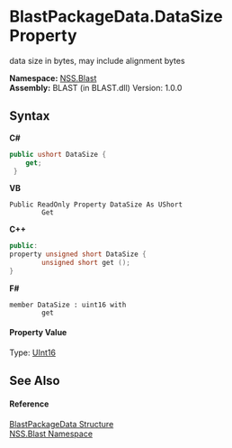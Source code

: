 # BlastPackageData.DataSize Property 
 

data size in bytes, may include alignment bytes

**Namespace:**&nbsp;<a href="88b55311-4a89-0894-e27a-e157e443c7f7.md">NSS.Blast</a><br />**Assembly:**&nbsp;BLAST (in BLAST.dll) Version: 1.0.0

## Syntax

**C#**<br />
``` C#
public ushort DataSize {
	get;
 }
```

**VB**<br />
``` VB
Public ReadOnly Property DataSize As UShort
		Get
```

**C++**<br />
``` C++
public:
property unsigned short DataSize {
		unsigned short get ();
}
```

**F#**<br />
``` F#
member DataSize : uint16 with 
		get

```


#### Property Value
Type: <a href="https://docs.microsoft.com/dotnet/api/system.uint16" target="_blank" rel="noopener noreferrer">UInt16</a>

## See Also


#### Reference
<a href="08d36c75-b5dc-8eaf-5936-daa952653fa2.md">BlastPackageData Structure</a><br /><a href="88b55311-4a89-0894-e27a-e157e443c7f7.md">NSS.Blast Namespace</a><br />